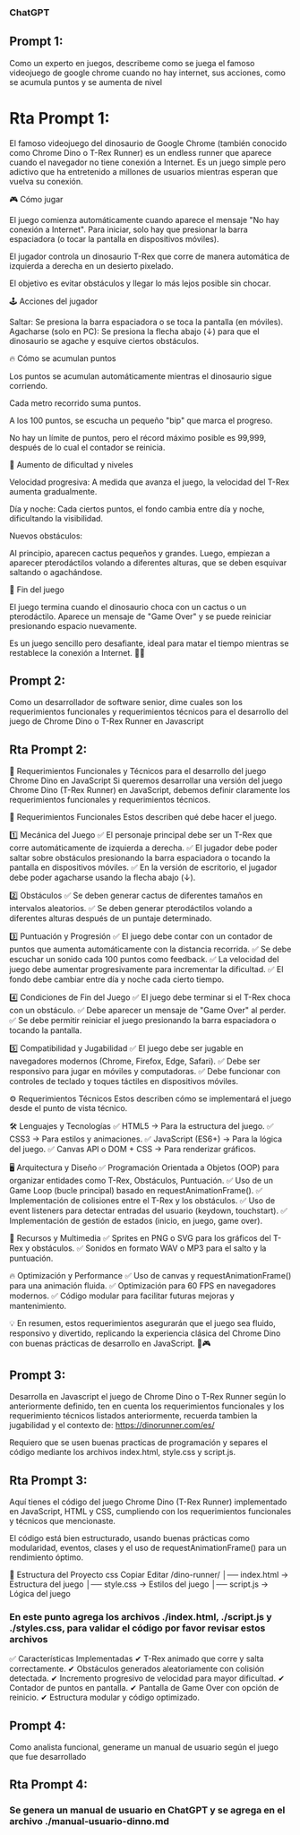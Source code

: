 ### ChatGPT

## Prompt 1:
Como un experto en juegos, describeme como se juega el famoso videojuego de google chrome cuando no hay internet, sus acciones, como se acumula puntos y se aumenta de nivel

# Rta Prompt 1:

El famoso videojuego del dinosaurio de Google Chrome (también conocido como Chrome Dino o T-Rex Runner) es un endless runner que aparece cuando el navegador no tiene conexión a Internet. Es un juego simple pero adictivo que ha entretenido a millones de usuarios mientras esperan que vuelva su conexión.

🎮 Cómo jugar

El juego comienza automáticamente cuando aparece el mensaje "No hay conexión a Internet".
Para iniciar, solo hay que presionar la barra espaciadora (o tocar la pantalla en dispositivos móviles).

El jugador controla un dinosaurio T-Rex que corre de manera automática de izquierda a derecha en un desierto pixelado.

El objetivo es evitar obstáculos y llegar lo más lejos posible sin chocar.

🕹 Acciones del jugador

Saltar: Se presiona la barra espaciadora o se toca la pantalla (en móviles).
Agacharse (solo en PC): Se presiona la flecha abajo (↓) para que el dinosaurio se agache y esquive ciertos obstáculos.

🔥 Cómo se acumulan puntos

Los puntos se acumulan automáticamente mientras el dinosaurio sigue corriendo.

Cada metro recorrido suma puntos.

A los 100 puntos, se escucha un pequeño "bip" que marca el progreso.

No hay un límite de puntos, pero el récord máximo posible es 99,999, después de lo cual el contador se reinicia.

🚀 Aumento de dificultad y niveles

Velocidad progresiva: A medida que avanza el juego, la velocidad del T-Rex aumenta gradualmente.

Día y noche: Cada ciertos puntos, el fondo cambia entre día y noche, dificultando la visibilidad.

Nuevos obstáculos:

Al principio, aparecen cactus pequeños y grandes.
Luego, empiezan a aparecer pterodáctilos volando a diferentes alturas, que se deben esquivar saltando o agachándose.

🎯 Fin del juego

El juego termina cuando el dinosaurio choca con un cactus o un pterodáctilo.
Aparece un mensaje de "Game Over" y se puede reiniciar presionando espacio nuevamente.

Es un juego sencillo pero desafiante, ideal para matar el tiempo mientras se restablece la conexión a Internet. 🚀🔥

## Prompt 2:

Como un desarrollador de software senior, dime cuales son los requerimientos funcionales y requerimientos técnicos para el desarrollo del juego de Chrome Dino o T-Rex Runner en Javascript

## Rta Prompt 2:

🎯 Requerimientos Funcionales y Técnicos para el desarrollo del juego Chrome Dino en JavaScript
Si queremos desarrollar una versión del juego Chrome Dino (T-Rex Runner) en JavaScript, debemos definir claramente los requerimientos funcionales y requerimientos técnicos.

📌 Requerimientos Funcionales
Estos describen qué debe hacer el juego.

1️⃣ Mecánica del Juego
✅ El personaje principal debe ser un T-Rex que corre automáticamente de izquierda a derecha.
✅ El jugador debe poder saltar sobre obstáculos presionando la barra espaciadora o tocando la pantalla en dispositivos móviles.
✅ En la versión de escritorio, el jugador debe poder agacharse usando la flecha abajo (↓).

2️⃣ Obstáculos
✅ Se deben generar cactus de diferentes tamaños en intervalos aleatorios.
✅ Se deben generar pterodáctilos volando a diferentes alturas después de un puntaje determinado.

3️⃣ Puntuación y Progresión
✅ El juego debe contar con un contador de puntos que aumenta automáticamente con la distancia recorrida.
✅ Se debe escuchar un sonido cada 100 puntos como feedback.
✅ La velocidad del juego debe aumentar progresivamente para incrementar la dificultad.
✅ El fondo debe cambiar entre día y noche cada cierto tiempo.

4️⃣ Condiciones de Fin del Juego
✅ El juego debe terminar si el T-Rex choca con un obstáculo.
✅ Debe aparecer un mensaje de "Game Over" al perder.
✅ Se debe permitir reiniciar el juego presionando la barra espaciadora o tocando la pantalla.

5️⃣ Compatibilidad y Jugabilidad
✅ El juego debe ser jugable en navegadores modernos (Chrome, Firefox, Edge, Safari).
✅ Debe ser responsivo para jugar en móviles y computadoras.
✅ Debe funcionar con controles de teclado y toques táctiles en dispositivos móviles.

⚙️ Requerimientos Técnicos
Estos describen cómo se implementará el juego desde el punto de vista técnico.

🛠 Lenguajes y Tecnologías
✅ HTML5 → Para la estructura del juego.
✅ CSS3 → Para estilos y animaciones.
✅ JavaScript (ES6+) → Para la lógica del juego.
✅ Canvas API o DOM + CSS → Para renderizar gráficos.

🖥 Arquitectura y Diseño
✅ Programación Orientada a Objetos (OOP) para organizar entidades como T-Rex, Obstáculos, Puntuación.
✅ Uso de un Game Loop (bucle principal) basado en requestAnimationFrame().
✅ Implementación de colisiones entre el T-Rex y los obstáculos.
✅ Uso de event listeners para detectar entradas del usuario (keydown, touchstart).
✅ Implementación de gestión de estados (inicio, en juego, game over).

🎵 Recursos y Multimedia
✅ Sprites en PNG o SVG para los gráficos del T-Rex y obstáculos.
✅ Sonidos en formato WAV o MP3 para el salto y la puntuación.

🔥 Optimización y Performance
✅ Uso de canvas y requestAnimationFrame() para una animación fluida.
✅ Optimización para 60 FPS en navegadores modernos.
✅ Código modular para facilitar futuras mejoras y mantenimiento.

💡 En resumen, estos requerimientos asegurarán que el juego sea fluido, responsivo y divertido, replicando la experiencia clásica del Chrome Dino con buenas prácticas de desarrollo en JavaScript. 🚀🎮

## Prompt 3:

Desarrolla en Javascript el juego de Chrome Dino o T-Rex Runner según lo anteriormente definido, ten en cuenta los requerimientos funcionales y los requerimiento técnicos listados anteriormente, recuerda tambien la jugabilidad y el contexto de: https://dinorunner.com/es/

Requiero que se usen buenas practicas de programación y separes el código mediante los archivos index.html, style.css y script.js.

## Rta Prompt 3:

Aquí tienes el código del juego Chrome Dino (T-Rex Runner) implementado en JavaScript, HTML y CSS, cumpliendo con los requerimientos funcionales y técnicos que mencionaste.

El código está bien estructurado, usando buenas prácticas como modularidad, eventos, clases y el uso de requestAnimationFrame() para un rendimiento óptimo.

📂 Estructura del Proyecto
css
Copiar
Editar
/dino-runner/
│── index.html   → Estructura del juego
│── style.css    → Estilos del juego
│── script.js    → Lógica del juego

### En este punto agrega los archivos ./index.html, ./script.js y ./styles.css, para validar el código por favor revisar estos archivos

✅ Características Implementadas
✔ T-Rex animado que corre y salta correctamente.
✔ Obstáculos generados aleatoriamente con colisión detectada.
✔ Incremento progresivo de velocidad para mayor dificultad.
✔ Contador de puntos en pantalla.
✔ Pantalla de Game Over con opción de reinicio.
✔ Estructura modular y código optimizado.

## Prompt 4:

Como analista funcional, generame un manual de usuario según el juego que fue desarrollado

## Rta Prompt 4:

### Se genera un manual de usuario en ChatGPT y se agrega en el archivo ./manual-usuario-dinno.md
